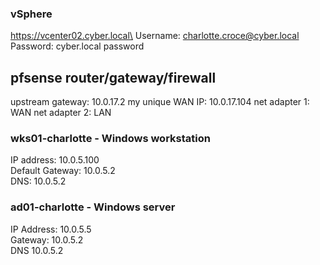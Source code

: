

### vSphere

https://vcenter02.cyber.local\
Username: charlotte.croce@cyber.local\
Password: cyber.local password

## pfsense router/gateway/firewall
upstream gateway: 10.0.17.2
my unique WAN IP: 10.0.17.104
net adapter 1: WAN
net adapter 2: LAN

### wks01-charlotte - Windows workstation

IP address: 10.0.5.100\
Default Gateway: 10.0.5.2\
DNS: 10.0.5.2

### ad01-charlotte - Windows server

IP Address: 10.0.5.5\
Gateway: 10.0.5.2\
DNS 10.0.5.2
